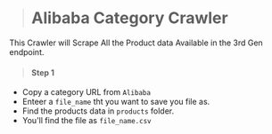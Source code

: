 > # Alibaba Category Crawler
 This Crawler will Scrape All the Product data Available in the 3rd Gen endpoint.

 > #### Step 1
  
  - Copy a category URL from `Alibaba`
  - Enteer a `file_name` tht you want to save you file as.
  - Find the products data in `products` folder.
  - You'll find the file as `file_name.csv`